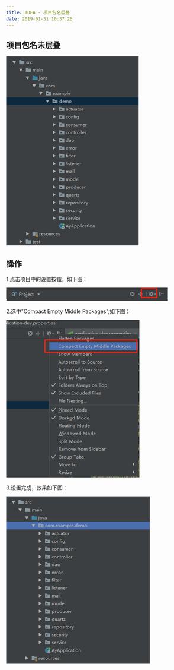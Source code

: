 ```yaml
---
title: IDEA - 项目包名层叠
date: 2019-01-31 10:37:26
---
```


## 项目包名未层叠 ##

![](idea-package-hidden/20190131103836.png)

## 操作 ##

1.点击项目中的设置按钮，如下图：

![](idea-package-hidden/20190131104242.png)

2.选中"Compact Empty Middle Packages",如下图：

![](idea-package-hidden/20190131104258.png)

3.设置完成，效果如下图：

![](idea-package-hidden/20190131104310.png)